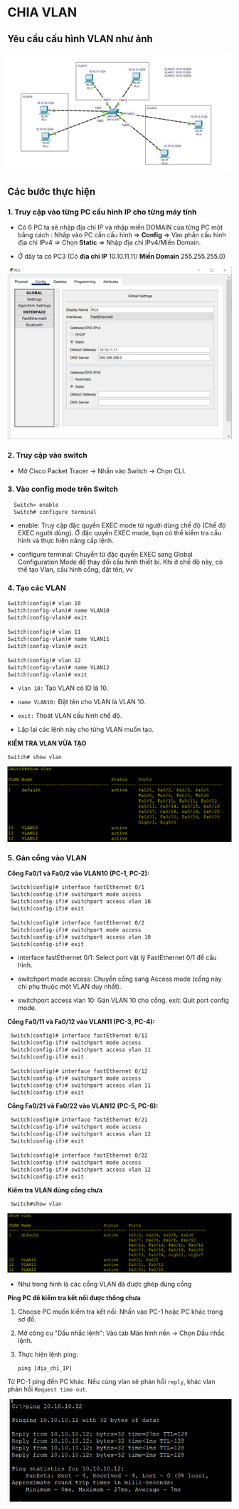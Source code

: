 # CHIA VLAN

## Yêu cầu cấu hình VLAN như ảnh

![cauhinhvlan](./lab_images/cauhinhvlan.png)

## Các bước thực hiện

### 1. Truy cập vào từng PC cấu hình IP cho từng máy tính

- Có 6 PC ta sẽ nhập địa chỉ IP và nhập miền DOMAIN của từng PC một bằng cách : Nhấp vào PC cần cấu hình => **Config** => Vào phần cấu hình địa chỉ IPv4 => Chọn **Static** => Nhập địa chỉ IPv4/Miền Domain.

- Ở dây ta có PC3 (Có **địa chỉ IP** 10.10.11.11/ **Miền Domain** 255.255.255.0)

![PC3](./lab_images/PC3.png)

### 2. Truy cập vào switch

- Mở Cisco Packet Tracer → Nhấn vào Switch → Chọn CLI.

### 3. Vào config mode trên Switch

      Switch> enable
      Switch# configure terminal

- enable: Truy cập đặc quyền EXEC mode từ người dùng chế độ (Chế độ EXEC người dùng). Ở đặc quyền EXEC mode, bạn có thể kiểm tra cấu hình và thực hiện nâng cấp lệnh.

- configure terminal: Chuyển từ đặc quyền EXEC sang Global Configuration Mode để thay đổi cấu hình thiết bị. Khi ở chế độ này, có thể tạo Vlan, cấu hình cổng, đặt tên, vv

### 4. Tạo các VLAN

    Switch(config)# vlan 10
    Switch(config-vlan)# name VLAN10
    Switch(config-vlan)# exit

    Switch(config)# vlan 11
    Switch(config-vlan)# name VLAN11
    Switch(config-vlan)# exit

    Switch(config)# vlan 12
    Switch(config-vlan)# name VLAN12
    Switch(config-vlan)# exit

- `vlan 10:` Tạo VLAN có ID là 10.

- `name VLAN10:` Đặt tên cho VLAN là VLAN 10.

- `exit:` Thoát VLAN cấu hình chế độ.

- Lặp lại các lệnh này cho từng VLAN muốn tạo.

**KIỂM TRA VLAN VỪA TẠO**

    Switch# show vlan

![showvlan](./lab_images/showvlan.png)

### 5. Gán cổng vào VLAN
     
**Cổng Fa0/1 và Fa0/2 vào VLAN10 (PC-1, PC-2):**

     Switch(config)# interface fastEthernet 0/1
     Switch(config-if)# switchport mode access
     Switch(config-if)# switchport access vlan 10
     Switch(config-if)# exit

     Switch(config)# interface fastEthernet 0/2
     Switch(config-if)# switchport mode access
     Switch(config-if)# switchport access vlan 10
     Switch(config-if)# exit

- interface fastEthernet 0/1: Select port vật lý FastEthernet 0/1 để cấu hình.

- switchport mode access: Chuyển cổng sang Access mode (cổng này chỉ phụ thuộc một VLAN duy nhất).

- switchport access vlan 10: Gán VLAN 10 cho cổng.
exit: Quit port config mode.

**Cổng Fa0/11 và Fa0/12 vào VLAN11 (PC-3, PC-4):**

     Switch(config)# interface fastEthernet 0/11
     Switch(config-if)# switchport mode access
     Switch(config-if)# switchport access vlan 11
     Switch(config-if)# exit

     Switch(config)# interface fastEthernet 0/12
     Switch(config-if)# switchport mode access
     Switch(config-if)# switchport access vlan 11
     Switch(config-if)# exit

**Cổng Fa0/21 và Fa0/22 vào VLAN12 (PC-5, PC-6):**

     Switch(config)# interface fastEthernet 0/21
     Switch(config-if)# switchport mode access
     Switch(config-if)# switchport access vlan 12
     Switch(config-if)# exit

     Switch(config)# interface fastEthernet 0/22
     Switch(config-if)# switchport mode access
     Switch(config-if)# switchport access vlan 12
     Switch(config-if)# exit

**Kiểm tra VLAN đúng cổng chưa**

     Switch#show vlan

![sw](./lab_images/sw.png)

- Như trong hình là các cổng VLAN đã được ghép đúng cổng

**Ping PC để kiểm tra kết nối được thông chưa**

1. Choose PC muốn kiểm tra kết nối: Nhấn vào PC-1 hoặc PC khác trong sơ đồ.

2. Mở công cụ "Dấu nhắc lệnh": Vào tab Màn hình nền → Chọn Dấu nhắc lệnh.

3. Thực hiện lệnh ping:

       ping [địa_chỉ_IP]

Từ PC-1 ping đến PC khác. Nếu cùng vlan sẽ phản hồi `reply`, khác vlan phản hồi `Request time out`.

![pingVLAN](./lab_images/pingVLAN.png)

